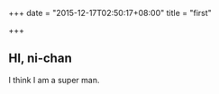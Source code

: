 +++
date = "2015-12-17T02:50:17+08:00"
title = "first"

+++
## HI, ni-chan
I think I am a super man.
